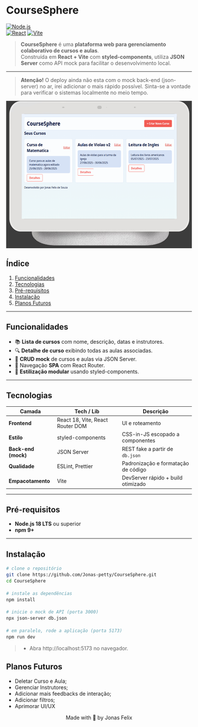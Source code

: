 # CourseSphere

[![Node.js](https://img.shields.io/badge/Node.js-%3E=18.x-green?logo=node.js)](https://nodejs.org/)  
[![React](https://img.shields.io/badge/React-18.x-blue?logo=react)](https://react.dev/)
[![Vite](https://img.shields.io/badge/Bundler-Vite-purple?logo=vite)](https://vitejs.dev/)

> **CourseSphere** é uma **plataforma web para gerenciamento colaborativo de cursos e aulas**.  
> Construída em **React + Vite** com **styled-components**, utiliza **JSON Server** como API mock para facilitar o desenvolvimento local.

---

> **Atenção!** O deploy ainda não esta com o mock back-end (json-server) no ar, irei adicionar o mais rápido possível. Sinta-se a vontade para verificar o sistemas localmente no meio tempo.

<div style="height: 400px; display:flex; overflow-x: auto; overflow-y: hidden;">
    <img src="./src/assets/Screenshot_2025-06-26_19-18-22.png">
    <img src="./src/assets/Screenshot_2025-06-26_19-20-01.png">
    <img src="./src/assets/Screenshot_2025-06-26_19-18-54.png">
    <img src="./src/assets/Screenshot_2025-06-26_19-20-29.png">
    <img src="./src/assets/Screenshot_2025-06-26_19-19-26.png">  
    <img src="./src/assets/Screenshot_2025-06-26_19-21-04.png">
</div>

## Índice

1. [Funcionalidades](#funcionalidades)
2. [Tecnologias](#tecnologias)
3. [Pré-requisitos](#pré-requisitos)
4. [Instalação](#instalação)
5. [Planos Futuros](#planos-futuros)

---

## Funcionalidades

-   📚 **Lista de cursos** com nome, descrição, datas e instrutores.
-   🔍 **Detalhe de curso** exibindo todas as aulas associadas.
-   📝 **CRUD mock** de cursos e aulas via JSON Server.
-   🔄 Navegação **SPA** com React Router.
-   🎨 **Estilização modular** usando styled-components.

---

## Tecnologias

| Camada              | Tech / Lib                       | Descrição                           |
| ------------------- | -------------------------------- | ----------------------------------- |
| **Frontend**        | React 18, Vite, React Router DOM | UI e roteamento                     |
| **Estilo**          | styled-components                | CSS-in-JS escopado a componentes    |
| **Back-end (mock)** | JSON Server                      | REST fake a partir de `db.json`     |
| **Qualidade**       | ESLint, Prettier                 | Padronização e formatação de código |
| **Empacotamento**   | Vite                             | DevServer rápido + build otimizado  |

---

## Pré-requisitos

-   **Node.js 18 LTS** ou superior
-   **npm 9+**

---

## Instalação

```bash
# clone o repositório
git clone https://github.com/Jonas-petty/CourseSphere.git
cd CourseSphere

# instale as dependências
npm install

# inicie o mock de API (porta 3000)
npx json-server db.json

# em paralelo, rode a aplicação (porta 5173)
npm run dev
```

> -   Abra http://localhost:5173 no navegador.

## Planos Futuros

-   Deletar Curso e Aula;
-   Gerenciar Instrutores;
-   Adicionar mais feedbacks de interação;
-   Adicionar filtros;
-   Aprimorar UI/UX

<p align="center">Made with 💙 by Jonas Felix</p>
